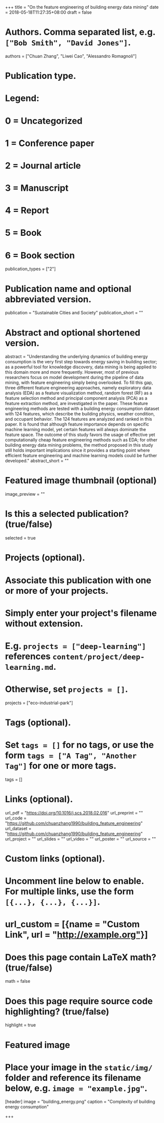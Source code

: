 +++
title = "On the feature engineering of building energy data mining"
date = 2018-05-18T11:27:35+08:00
draft = false

# Authors. Comma separated list, e.g. `["Bob Smith", "David Jones"]`.
authors = ["Chuan Zhang", "Liwei Cao", "Alessandro Romagnoli"]

# Publication type.
# Legend:
# 0 = Uncategorized
# 1 = Conference paper
# 2 = Journal article
# 3 = Manuscript
# 4 = Report
# 5 = Book
# 6 = Book section
publication_types = ["2"]

# Publication name and optional abbreviated version.
publication = "Sustainable Cities and Society"
publication_short = ""

# Abstract and optional shortened version.
abstract = "Understanding the underlying dynamics of building energy consumption is the very first step towards energy saving in building sector; as a powerful tool for knowledge discovery, data mining is being applied to this domain more and more frequently. However, most of previous researchers focus on model development during the pipeline of data mining, with feature engineering simply being overlooked. To fill this gap, three different feature engineering approaches, namely exploratory data analysis (EDA) as a feature visualization method, random forest (RF) as a feature selection method and principal component analysis (PCA) as a feature extraction method, are investigated in the paper. These feature engineering methods are tested with a building energy consumption dataset with 124 features, which describe the building physics, weather condition, and occupant behavior. The 124 features are analyzed and ranked in this paper. It is found that although feature importance depends on specific machine learning model, yet certain features will always dominate the feature space. The outcome of this study favors the usage of effective yet computationally cheap feature engineering methods such as EDA; for other building energy data mining problems, the method proposed in this study still holds important implications since it provides a starting point where efficient feature engineering and machine learning models could be further developed."
abstract_short = ""

# Featured image thumbnail (optional)
image_preview = ""

# Is this a selected publication? (true/false)
selected = true

# Projects (optional).
#   Associate this publication with one or more of your projects.
#   Simply enter your project's filename without extension.
#   E.g. `projects = ["deep-learning"]` references `content/project/deep-learning.md`.
#   Otherwise, set `projects = []`.
projects = ["eco-industrial-park"]

# Tags (optional).
#   Set `tags = []` for no tags, or use the form `tags = ["A Tag", "Another Tag"]` for one or more tags.
tags = []

# Links (optional).
url_pdf = "https://doi.org/10.1016/j.scs.2018.02.016"
url_preprint = ""
url_code = "https://github.com/chuanzhang1990/building_feature_engineering"
url_dataset = "https://github.com/chuanzhang1990/building_feature_engineering"
url_project = ""
url_slides = ""
url_video = ""
url_poster = ""
url_source = ""

# Custom links (optional).
#   Uncomment line below to enable. For multiple links, use the form `[{...}, {...}, {...}]`.
# url_custom = [{name = "Custom Link", url = "http://example.org"}]

# Does this page contain LaTeX math? (true/false)
math = false

# Does this page require source code highlighting? (true/false)
highlight = true

# Featured image
# Place your image in the `static/img/` folder and reference its filename below, e.g. `image = "example.jpg"`.
[header]
image = "building_energy.png"
caption = "Complexity of building energy consumption"

+++
